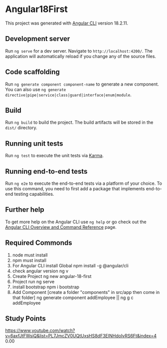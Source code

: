 # Angular18First

This project was generated with [Angular CLI](https://github.com/angular/angular-cli) version 18.2.11.

## Development server

Run `ng serve` for a dev server. Navigate to `http://localhost:4200/`. The application will automatically reload if you change any of the source files.

## Code scaffolding

Run `ng generate component component-name` to generate a new component. You can also use `ng generate directive|pipe|service|class|guard|interface|enum|module`.

## Build

Run `ng build` to build the project. The build artifacts will be stored in the `dist/` directory.

## Running unit tests

Run `ng test` to execute the unit tests via [Karma](https://karma-runner.github.io).

## Running end-to-end tests

Run `ng e2e` to execute the end-to-end tests via a platform of your choice. To use this command, you need to first add a package that implements end-to-end testing capabilities.

## Further help

To get more help on the Angular CLI use `ng help` or go check out the [Angular CLI Overview and Command Reference](https://angular.dev/tools/cli) page.

## Required Commonds

1. node must install
2. npm must install
3. For Angular CLI install Global
	npm install -g @angular/cli
4. check angular version
	ng v
5. Create Project
       ng new angular-18-first
6. Project run
	ng serve
7. install bootstrap
	npm i bootstrap
8. Add Component  [create a folder "components" in src/app then come in that folder]
	ng generate component addEmployee   || ng g c addEmployee

## Study Points
https://www.youtube.com/watch?v=6axfJtFWsiQ&list=PL7JmcZV0UQtUxsHS8dF3EINHdoIvRS6Ft&index=4
0.00
